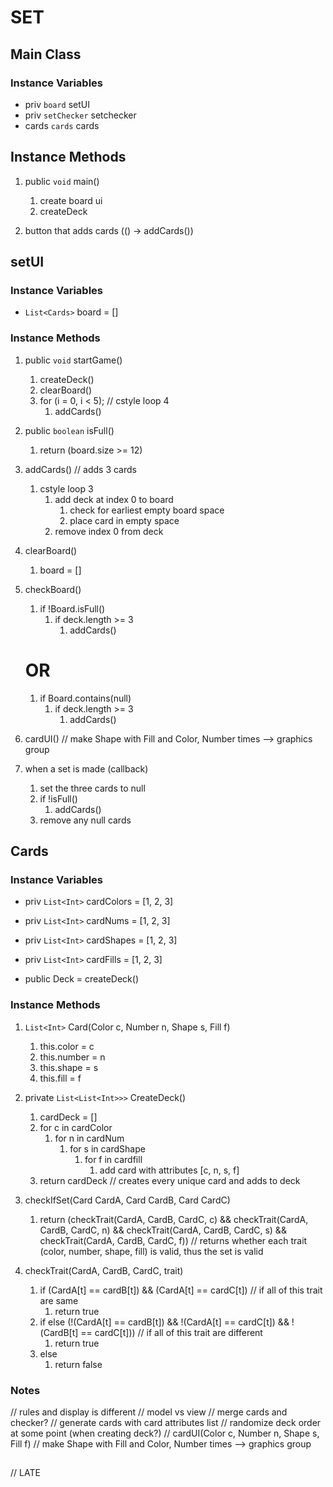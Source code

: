 # SET

## Main Class

### Instance Variables

- priv `board` setUI
- priv `setChecker` setchecker
- cards `cards` cards

## Instance Methods
1. public `void` main()
    1. create board ui
    2. createDeck

3. button that adds cards (() ->
            addCards())

## setUI
### Instance Variables
- `List<Cards>` board = []

### Instance Methods
1. public `void` startGame()
    1. createDeck()
    2. clearBoard()
    3. for (i = 0, i < 5); // cstyle loop 4 
        1. addCards()

2. public `boolean` isFull()
    1. return (board.size >= 12)

3. addCards() // adds 3 cards
    1. cstyle loop 3
        1. add deck at index 0 to board
            1. check for earliest empty board space
            2. place card in empty space
        2. remove index 0 from deck

4. clearBoard()
    1. board = []

5. checkBoard()
    1. if !Board.isFull()
        1. if deck.length >= 3
            1. addCards()
    # OR
    1. if Board.contains(null)
        1. if deck.length >= 3
            1. addCards()

6. cardUI()
//     make Shape with Fill and Color, Number times --> graphics group

7. when a set is made (callback)
    1. set the three cards to null
    2. if !isFull()
        1. addCards()
    3. remove any null cards

## Cards

### Instance Variables
- priv `List<Int>` cardColors = [1, 2, 3]
- priv `List<Int>` cardNums = [1, 2, 3]
- priv `List<Int>` cardShapes = [1, 2, 3]
- priv `List<Int>` cardFills = [1, 2, 3]

- public Deck = createDeck()

### Instance Methods
1. `List<Int>` Card(Color c, Number n, Shape s, Fill f)
    1. this.color = c
    2. this.number = n
    3. this.shape = s
    4. this.fill = f

2. private `List<List<Int>>>` CreateDeck()
    1. cardDeck = []
    2. for c in cardColor
        1. for n in cardNum
            1. for s in cardShape
                1. for f in cardfill
                    1. add card with attributes [c, n, s, f]
    3. return cardDeck // creates every unique card and adds to deck

1. checkIfSet(Card CardA, Card CardB, Card CardC)
    1. return (checkTrait(CardA, CardB, CardC, c) &&
               checkTrait(CardA, CardB, CardC, n) &&
               checkTrait(CardA, CardB, CardC, s) &&
               checkTrait(CardA, CardB, CardC, f)) // returns whether each trait (color, number, shape, fill) is valid, thus the set is valid

2. checkTrait(CardA, CardB, CardC, trait)
    1. if (CardA[t] == cardB[t]) && (CardA[t] == cardC[t]) // if all of this trait are same
        1. return true
    2. if else (!(CardA[t] == cardB[t]) &&
                !(CardA[t] == cardC[t]) &&
                !(CardB[t] == cardC[t])) // if all of this trait are different
        1. return true
    3. else
        1. return false


### Notes
// rules and display is different // model vs view
// merge cards and checker?
// generate cards with card attributes list
// randomize deck order at some point (when creating deck?)
// cardUI(Color c, Number n, Shape s, Fill f)
//     make Shape with Fill and Color, Number times --> graphics group

## 
// LATE